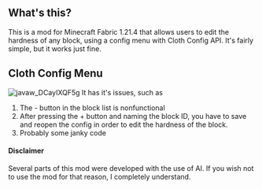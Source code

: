 ## What's this?
This is a mod for Minecraft Fabric 1.21.4 that allows users to edit the hardness of any block, using a config menu with Cloth Config API.
It's fairly simple, but it works just fine.

## Cloth Config Menu
![javaw_DCayIXQF5g](https://github.com/user-attachments/assets/5f49c85c-730c-4683-a121-c0bdd868ec99)
It has it's issues, such as
1) The - button in the block list is nonfunctional
2) After pressing the + button and naming the block ID, you have to save and reopen the config in order to edit the hardness of the block.
3) Probably some janky code

#### Disclaimer
Several parts of this mod were developed with the use of AI. If you wish not to use the mod for that reason, I completely understand.
